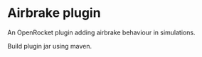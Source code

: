 # Airbrake plugin
An OpenRocket plugin adding airbrake behaviour in simulations.

Build plugin jar using maven.